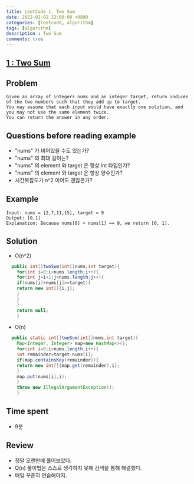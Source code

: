 ```yaml
---
title: LeetCode 1. Two Sum
date: 2022-02-02 22:00:00 +0800
categories: [leetcode, algorithm]
tags: [algorithm]
description : Two Sum
comments: true
---
```


## [1 : Two Sum](https://leetcode.com/problems/two-sum)

## Problem

```
Given an array of integers nums and an integer target, return indices of the two numbers such that they add up to target.
You may assume that each input would have exactly one solution, and you may not use the same element twice.
You can return the answer in any order.
```

## Questions before reading example

* "nums" 가 비어있을 수도 있는가?
* "nums" 의 최대 길이는?
* "nums" 의 element 와 target 은 항상 int 타입인가?
* "nums" 의 element 와 target 은 항상 양수인가?
* 시간복잡도가 n^2 이어도 괜찮은가?

## Example

```
Input: nums = [2,7,11,15], target = 9
Output: [0,1]
Explanation: Because nums[0] + nums[1] == 9, we return [0, 1].
```

## Solution

* O(n^2)

```java
  public int[]twoSum(int[]nums,int target){
    for(int i=0;i<nums.length;i++){
    for(int j=i+1;j<nums.length;j++){
    if(nums[i]+nums[j]==target){
    return new int[]{i,j};
    }
    }
    }
    return null;
    }
```

* O(n)

```java
  public static int[]twoSum(int[]nums,int target){
    Map<Integer, Integer> map=new HashMap<>();
    for(int i=0;i<nums.length;i++){
    int remainder=target-nums[i];
    if(map.containsKey(remainder)){
    return new int[]{map.get(remainder),i};
    }
    map.put(nums[i],i);
    }
    throw new IllegalArgumentException();
    }
```

## Time spent

* 9분

## Review

* 정말 오랜만에 풀어보았다.
* O(n) 풀이법은 스스로 생각하지 못해 검색을 통해 해결했다.
* 매일 꾸준히 연습해야지.

